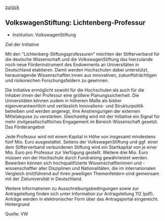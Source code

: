 [zurück](/funding/)

## VolkswagenStiftung: Lichtenberg-Professur


* Institution: VolkswagenStiftung

Ziel der Initiative

Mit den "Lichtenberg-Stiftungsprofessuren" möchten der Stifterverband für die deutsche Wissenschaft und die VolkswagenStiftung das hierzulande noch neue Förderinstrument des Endowments an Universitäten in Deutschland etablieren. Damit werden Hochschulen dabei unterstützt, herausragende Wissenschaftler:innen aus innovativen, zukunftsträchtigen und risikoreichen Forschungsfeldern zu gewinnen.

Die Initiative ermöglicht sowohl für die Hochschulen als auch für die Inhaber:innen der Professur eine größere Planungssicherheit. Die Universitäten können zudem in höherem Maße als bisher eigenverantwortlich und verlässlich Innovations- und Strukturpolitik betreiben und werden angeregt, ihre Anstrengungen der externen Mittelakquise zu verstärken. Gleichzeitig wird mit der Initiative ein Signal für mehr zivilgesellschaftliches Engagement im Bereich Wissenschaft gesetzt.
Das Förderangebot

Jede Professur wird mit einem Kapital in Höhe von insgesamt mindestens fünf Mio. Euro ausgestattet. Seitens der VolkswagenStiftung und ggf. einer dem Stifterverband verbundenen Stiftung wird ein Startkapital von je einer Mio. Euro pro Professur zur Verfügung gestellt. Weitere drei Mio. Euro müssen von der Hochschule durch Fundraising gewährleistet werden. Bewerben können sich hochqualifizierte Wissenschaftlerinnen und -wissenschaftler aller Disziplinen und Nationalitäten, die im internationalen Vergleich (mit)führend auf ihren jeweiligen Themenfeldern sind gemeinsam mit der Zieluniversität in Deutschland. 

Weitere Informationen zu Ausschreibungsbedingungen sowie zur Antragstellung finden sich unter Information zur Antragstellung 112 (pdf). Anträge werden in elektronischer Form über das Antragsportal eingereicht. 
Hintergrund

Quelle: VW